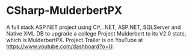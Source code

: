 # CSharp-MulderbertPX
A full stack ASP.NET project using C#, .NET, ASP.NET, SQLServer and Native XML DB to upgrade a college Project Mulderbert to its V2.0 state, which is MulderbertPX. Project Trailer is on YouTube at https://www.youtube.com/dashboard?o=U.
